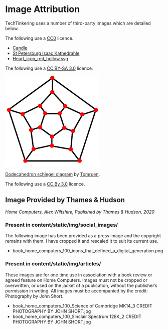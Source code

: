 # Image Attribution

TechTinkering uses a number of third-party images which are detailed below.

The following use a [CC0](https://creativecommons.org/publicdomain/zero/1.0/) licence.

* [Candle](https://www.maxpixel.net/Candlelight-Candle-Mood-Light-Romance-Flame-2631921)
* [St Petersburg Isaac Kathedrahle](https://www.maxpixel.net/St-Petersburg-Isaac-Kathedrahle-World-Heritage-3710243)
* [Heart_icon_red_hollow.svg](https://commons.wikimedia.org/wiki/File:Heart_icon_red_hollow.svg)


The following use a [CC BY-SA 3.0](https://creativecommons.org/licenses/by-sa/3.0) licence.


<div>
  <img src="https://raw.githubusercontent.com/lawrencewoodman/techtinkering.com/master/content/static/img/articles/496px-Dodecahedron_schlegel_diagram.png"
       width="300px"><br />

  <a href="https://commons.wikimedia.org/wiki/File:Dodecahedron_schlegel_diagram.png">Dodecahedron schlegel diagram</a> by <a href="https://en.wikipedia.org/wiki/User:Tomruen">Tomruen</a>.
</div>

The following use a [CC By 3.0](https://creativecommons.org/licenses/by/3.0/) licence.


## Image Provided by Thames & Hudson

_Home Computers, Alex Wiltshire, Published by Thames & Hudson, 2020_

### Present in content/static/img/social_images/

The following image has been provided as a press image and the copyright remains with them.  I have cropped it and rescaled it to suit its current use.

* book_home_computers_100_icons_that_defined_a_digital_generation.png


### Present in content/static/img/articles/

These images are for one time use in association with a book review or agreed feature on Home Computers. Images must not be cropped or overwritten, or used on
the jacket of a publication, without the publisher’s permission in writing.
All images must be accompanied by the credit: Photography by John Short.

* book_home_computers_100_Science of Cambridge MK14_3 CREDIT PHOTOGRAPHY BY JOHN SHORT.jpg
* book_home_computers_100_Sinclair Spectrum 128K_2 CREDIT PHOTOGRAPHY BY JOHN SHORT.jpg

